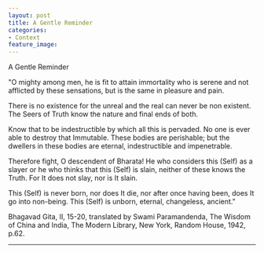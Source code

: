 ```yaml
---
layout: post
title: A Gentle Reminder
categories:
- Context
feature_image: 
---
```


A Gentle Reminder

"O mighty among men, he is fit to attain immortality who is serene and not afflicted by these sensations, but is the same in pleasure and pain. 

There is no existence for the unreal and the real can never be non existent. The Seers of Truth know the nature and final ends of both. 

Know that to be indestructible by which all this is pervaded. No one is ever able to destroy that Immutable. These bodies are perishable; but the dwellers in these bodies are eternal, indestructible and  impenetrable. 

Therefore fight, O descendent of Bharata! He who considers this (Self) as a slayer or he who thinks that this (Self) is slain, neither of these knows the Truth. For It does not slay, nor is It slain. 

This (Self) is never born, nor does It die, nor after once having been, does It go into non-being. This (Self) is unborn, eternal, changeless, ancient." 

Bhagavad Gita, II, 15-20, translated by Swami Paramandenda, The Wisdom of China and India, The Modern Library, New York, Random House, 1942, p.62.

---